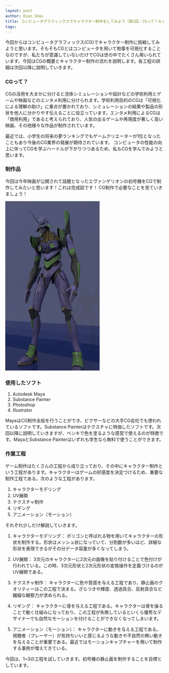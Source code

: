 ```yaml
---
layout: post
author: Kion Imai
title: コンピュータグラフィックスでキャラクター制作をしてみよう（第1回：CGって？キャラクター制作をしてみよう！）
tags:
---
```

今回からはコンピュータグラフィックス(CG)でキャラクター制作に挑戦してみようと思います。そもそもCGとはコンピュータを用いて物事を可視化することなのですが、私たちが意識していないだけでCGは世の中でたくさん用いられています。今回はCGの概要とキャラクター制作の流れを説明します。各工程の詳細は次回以降に説明していきます。

### CGって？

CGの活用を大まかに分けると流体シミュレーションや設計などの学術利用とゲームや映画などのエンタメ利用に分けられます。学術利用目的のCGは「可視化による理解の助け」に重点が置かれており、シミュレーションの結果や製品の形状を他人に分かりやす伝えることに役立っています。エンタメ利用によるCGは「商用利用」であると考えられており、人気の出るゲームや再現度が著しく高い映画、その他様々な作品が制作されています。

最近では、小学生の将来の夢ランキングでもゲームクリエーターが1位となったこともあり今後のCG業界の発展が期待されています。
コンピュータの性能の向上に伴ってCGを学ぶハードルが下がりつつあるため、私もCGを学んでみようと思います。

### 制作品

今回は今年映画が公開されて話題となったエヴァンゲリオンの初号機をCGで制作してみたいと思います！これは完成図です！
CG制作で必要なことを見ていきましょう！

<img src="/images/KionImai/EVANGELION.jpg" width="300">

### 使用したソフト

1. Autodesk Maya
2. Substance Painter
3. Photoshop
4. Illustrator

MayaはCG制作全般を行うことができ、ピクサーなどの大手CG会社でも使われているソフトです。Substance Painterはテクスチャに特価したソフトです。次回以降に説明していきますが、ペンキで色を塗るような感覚で使えるのが特徴です。MayaとSubstance Painterはいずれも学生なら無料で使うことができます。

### 作業工程
ゲーム制作はたくさんの工程から成り立っており、その中にキャラクター制作という工程があります。キャラクターはゲームの好感度を決定づけるため、重要な制作工程である。次のような工程があります。

1. キャラクターモデリング
2. UV展開
3. テクスチャ制作
4. リギング
5. アニメーション（モーション）

それぞれ少しだけ解説していきます。

1. キャラクターモデリング：
ポリゴンと呼ばれる物を用いてキャラクターの形状を制作する。形状はメッシュ状になっていて、分割数が多いほど、詳細な形状を表現できるがその分データ容量が多くなってしまう。

2. UV展開：
3次元のキャラクターに2次元の画像を貼り付けることで色付けが行われている。この時、3次元形状と2次元形状の変換操作を定義づけるのがUV展開である。

3. テクスチャ制作：
キャラクターに色や質感を与える工程であり、静止画のクオリティーはこの工程で決まる。ざらつきや輝度、透過具合、反射具合など繊細な観察力が求められる。

4. リギング：
キャラクターに骨を与える工程である。キャラクターは骨を操ることで動く仕組みになっており、この工程が失敗しているといくら優秀なデザイナーでも自然なモーションを付けることができなくなってしまいます。

5. アニメーション（モーション）：
キャラクターに動きを与える工程である。視聴者（プレーヤー）が気持ちいいと感じるような動きや不自然の無い動きを与えることが重要である。最近ではモーションキャプチャーを用いて制作する事例が増えてきている。

今回は、1~3の工程を試していきます。初号機の静止画を制作することを目標としています。
